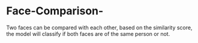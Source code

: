 # Face-Comparison-
Two faces can be compared with each other, based on the similarity score, the model will classify if both faces are of the same person or not.
